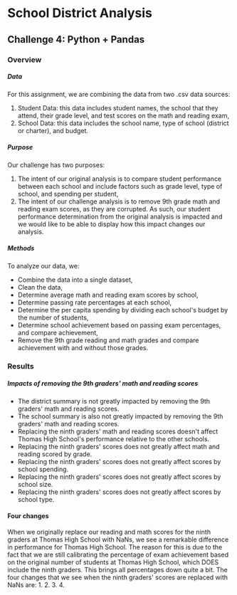 # School District Analysis
## Challenge 4: Python + Pandas
### Overview
##### Data
For this assignment, we are combining the data from two .csv data sources:
1. Student Data: this data includes student names, the school that they attend, their grade level, and test scores on the math and reading exam,
2. School Data: this data includes the school name, type of school (district or charter), and budget.

##### Purpose
Our challenge has two purposes:
1. The intent of our original analysis is to compare student performance between each school and include factors such as grade level, type of school, and spending per student,
2. The intent of our challenge analysis is to remove 9th grade math and reading exam scores, as they are corrupted. As such, our student performance determination from the original analysis is impacted and we would like to be able to display how this impact changes our analysis.

##### Methods
To analyze our data, we:
  - Combine the data into a single dataset,
  - Clean the data,
  - Determine average math and reading exam scores by school,
  - Determine passing rate percentages at each school,
  - Determine the per capita spending by dividing each school's budget by the number of students,
  - Determine school achievement based on passing exam percentages, and compare achievement,
  - Remove the 9th grade reading and math grades and compare achievement with and without those grades.

### Results
##### Impacts of removing the 9th graders' math and reading scores
  - The district summary is not greatly impacted by removing the 9th graders' math and reading scores.
  - The school summary is also not greatly impacted by removing the 9th graders' math and reading scores.
  - Replacing the ninth graders' math and reading scores doesn't affect Thomas High School's performance relative to the other schools.
  - Replacing the ninth graders' scores does not greatly affect math and reading scored by grade.
  - Replacing the ninth graders' scores does not greatly affect scores by school spending.
  - Replacing the ninth graders' scores does not greatly affect scores by school size.
  - Replacing the ninth graders' scores does not greatly affect scores by school type.

#### Four changes
When we originally replace our reading and math scores for the ninth graders at Thomas High School with NaNs, we see a remarkable difference in performance for Thomas High School. The reason for this is due to the fact that we are still calibrating the percentage of exam achievement based on the original number of students at Thomas High School, which DOES include the ninth graders. This brings all percentages down quite a bit.
The four changes that we see when the ninth graders' scores are replaced with NaNs are:
1.
2.
3.
4.

